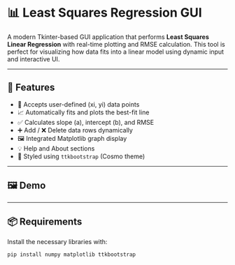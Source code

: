 # 📊 Least Squares Regression GUI

A modern Tkinter-based GUI application that performs **Least Squares Linear Regression** with real-time plotting and RMSE calculation. This tool is perfect for visualizing how data fits into a linear model using dynamic input and interactive UI.

---

## 🚀 Features

- 🧮 Accepts user-defined (xi, yi) data points
- 📈 Automatically fits and plots the best-fit line
- ✅ Calculates slope (a), intercept (b), and RMSE
- ➕ Add / ❌ Delete data rows dynamically
- 🖼️ Integrated Matplotlib graph display
- 💡 Help and About sections
- 🌈 Styled using `ttkbootstrap` (Cosmo theme)

---

## 🖼️ Demo


---

## 📦 Requirements

Install the necessary libraries with:

```bash
pip install numpy matplotlib ttkbootstrap

